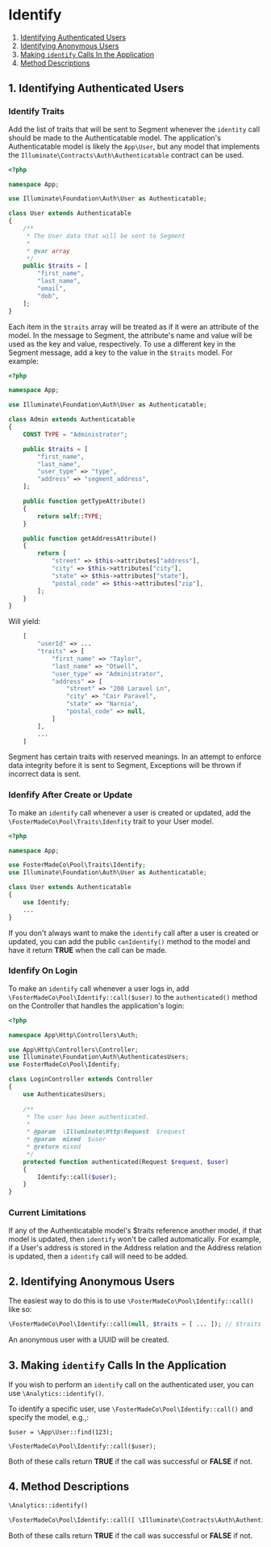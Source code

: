 # Identify

1. [Identifying Authenticated Users](#1-identifying-authenticated-users)
2. [Identifying Anonymous Users](#2-identifying-anonymous-users)
3. [Making `identify` Calls In the Application](#3-making-identify-calls-in-the-application)
4. [Method Descriptions](#4-method-descriptions)

## 1. Identifying Authenticated Users

### Identify Traits

Add the list of traits that will be sent to Segment whenever the `identity` call
should be made to the Authenticatable model. The application's Authenticatable
model is likely the `App\User`, but any model that implements the
`Illuminate\Contracts\Auth\Authenticatable` contract can be used. 

```php
<?php

namespace App;

use Illuminate\Foundation\Auth\User as Authenticatable;

class User extends Authenticatable
{
    /**
     * The User data that will be sent to Segment
     * 
     * @var array
     */
    public $traits = [
        "first_name",
        "last_name",
        "email",
        "dob",
    ];
}
```

Each item in the `$traits` array will be treated as if it were an attribute of
the model. In the message to Segment, the attribute's name and value will be used
as the key and value, respectively. To use a different key in the Segment message,
add a key to the value in the `$traits` model. For example:

```php
<?php

namespace App;

use Illuminate\Foundation\Auth\User as Authenticatable;

class Admin extends Authenticatable
{
    CONST TYPE = "Administrator";

    public $traits = [
        "first_name",
        "last_name",
        "user_type" => "type",
        "address" => "segment_address",
    ];

    public function getTypeAttribute()
    {
        return self::TYPE;
    }

    public function getAddressAttribute()
    {
        return [
            "street" => $this->attributes["address"],
            "city" => $this->attributes["city"],
            "state" => $this->attributes["state"],
            "postal_code" => $this->attributes["zip"],
        ];
    }
}

```

Will yield:

```php
    [
        "userId" => ...
        "traits" => [
            "first_name" => "Taylor",
            "last_name" => "Otwell",
            "user_type" => "Administrator",
            "address" => [
                "street" => "200 Laravel Ln",
                "city" => "Cair Paravel",
                "state" => "Narnia",
                "postal_code" => null,
            ]
        ],
        ...
    ]
```

Segment has certain traits with reserved meanings. In an attempt to enforce data
integrity before it is sent to Segment, Exceptions will be thrown if incorrect data
is sent.

### Idenfify After Create or Update

To make an `identify` call whenever a user is created or updated, add the
`\FosterMadeCo\Pool\Traits\Idenfity` trait to your User model. 

```php
<?php

namespace App;

use FosterMadeCo\Pool\Traits\Identify;
use Illuminate\Foundation\Auth\User as Authenticatable;

class User extends Authenticatable
{
    use Identify;
    ...
}
```

If you don't always want to make the `identify` call after a user is created or
updated, you can add the public `canIdentify()` method to the model and have it
return **TRUE** when the call can be made.

### Idenfify On Login

To make an `identify` call whenever a user logs in, add
`\FosterMadeCo\Pool\Identify::call($user)` to the `authenticated()` method
on the Controller that handles the application's login:

```php
<?php

namespace App\Http\Controllers\Auth;

use App\Http\Controllers\Controller;
use Illuminate\Foundation\Auth\AuthenticatesUsers;
use FosterMadeCo\Pool\Identify;

class LoginController extends Controller
{
    use AuthenticatesUsers;
    
    /**
     * The user has been authenticated.
     *
     * @param  \Illuminate\Http\Request  $request
     * @param  mixed  $user
     * @return mixed
     */
    protected function authenticated(Request $request, $user)
    {
        Identify::call($user);
    }
}
```

### Current Limitations

If any of the Authenticatable model's $traits reference another model, if that
model is updated, then `identify` won't be called automatically. For example,
if a User's address is stored in the Address relation and the Address relation
is updated, then a `identify` call will need to be added.

## 2. Identifying Anonymous Users

The easiest way to do this is to use `\FosterMadeCo\Pool\Identify::call()` like so:

```php
\FosterMadeCo\Pool\Identify::call(null, $traits = [ ... ]); // $traits can be null
```

An anonymous user with a UUID will be created.

## 3. Making `identify` Calls In the Application

If you wish to perform an `identify` call on the authenticated user, you
can use `\Analytics::identify()`.

To identify a specific user, use `\FosterMadeCo\Pool\Identify::call()` and
specify the model, e.g.,:

```$php
$user = \App\User::find(123);

\FosterMadeCo\Pool\Identify::call($user);
```

Both of these calls return **TRUE** if the call was successful or **FALSE** if not.

## 4. Method Descriptions


```php
\Analytics::identify()
```

```php
\FosterMadeCo\Pool\Identify::call([ \Illuminate\Contracts\Auth\Authenticatable $model [, array $traits ]] )
```

Both of these calls return **TRUE** if the call was successful or **FALSE** if not.